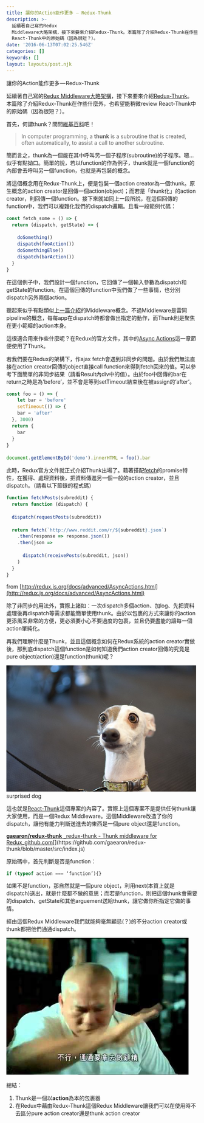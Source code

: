 ```yaml
---
title: 讓你的Action能作更多 — Redux-Thunk
description: >-
  延續著自己寫的Redux
  Middleware大略架構，接下來要來介紹Redux-Thunk。本篇除了介紹Redux-Thunk在作些什麼外，也希望能稍微review
  React-Thunk中的原始碼（因為很短？）。
date: '2016-06-13T07:02:25.546Z'
categories: []
keywords: []
layout: layouts/post.njk
---
```


讓你的Action能作更多 — Redux-Thunk

延續著自己寫的[Redux Middleware大略架構](https://medium.com/@WendellLiu/redux-middleware%E5%A4%A7%E7%95%A5%E6%9E%B6%E6%A7%8B-ace7e646c929#.l7syseaiu)，接下來要來介紹[Redux-Thunk](https://github.com/gaearon/redux-thunk)。本篇除了介紹Redux-Thunk在作些什麼外，也希望能稍微review React-Thunk中的原始碼（因為很短？）。

首先，何謂thunk？問問[維基百科](https://en.wikipedia.org/wiki/Thunk)吧！

> In computer programming, a **thunk** is a subroutine that is created, often automatically, to assist a call to another subroutine.

簡而言之，thunk為一個能在其中呼叫另一個子程序(subroutine)的子程序。嗯…似乎有點拗口。簡單的說，若以function的作為例子，thunk就是一個function的內部會去呼叫另一個function，也就是再包裝的概念。

將這個概念用在Redux-Thunk上，便是包裝一個action creator為一個thunk。原生概念的action creator是回傳一個action(object)；而若是「thunk化」的action creator，則回傳一個function。接下來就如同上一段所說，在這個回傳的function中，我們可以複雜化我們的dispatch邏輯。且看一段範例代碼：

```js
const fetch_some = () => {
  return (dispatch, getState) => {

    doSomething()
    dispatch(fooAction())
    doSomethingElse()
    dispatch(barAction())
  }
}
```

在這個例子中，我們設計一個function，它回傳了一個輸入參數為dispatch和getState的function。在這個回傳的function中我們做了一些事情，也分別dispatch另外兩個action。

聽起來似乎有點類似[上一篇介紹](https://medium.com/@WendellLiu/redux-middleware%E5%A4%A7%E7%95%A5%E6%9E%B6%E6%A7%8B-ace7e646c929#.l7syseaiu)的Middleware概念。不過Middleware是雷同pipeline的概念，每每app在dispatch時都會做出指定的動作，而Thunk則是聚焦在更小範疇的action本身。

這很適合用來作些什麼呢？在Redux的官方文件，其中的[Async Actions](http://redux.js.org/docs/advanced/AsyncActions.html)這一章節便使用了Thunk。

若我們要在Redux的架構下，作ajax fetch會遇到非同步的問題。由於我們無法直接在action creator回傳的object直接call function來得到fetch回來的值。可以參考下面簡單的非同步結果（請看Result內div中的值）。由於foo中回傳的bar在return之時是為’before’，並不會是等到setTimeout結束後在被assign的’after’。

```js
const foo = () => {
	let bar = 'before'
	setTimeout(() => {
    bar = 'after'
  }, 3000)
  return {
  	bar
  }
}

document.getElementById('demo').innerHTML = foo().bar
```

此時，Redux官方文件就正式介紹Thunk出場了。藉著搭配[fetch](https://developer.mozilla.org/en/docs/Web/API/Fetch_API)的promise特性，在獲得、處理資料後，把資料傳進另一個一般的action creator，並且dispatch。（請看以下節錄的程式碼）

```js
function fetchPosts(subreddit) {
  return function (dispatch) {

  dispatch(requestPosts(subreddit))

  return fetch(`http://www.reddit.com/r/${subreddit}.json`)
    .then(response => response.json())
    .then(json =>

      dispatch(receivePosts(subreddit, json))
    )
  }
}
```

from [http://redux.js.org/docs/advanced/AsyncActions.html](http://redux.js.org/docs/advanced/AsyncActions.html)

除了非同步的用法外，實際上諸如：一次dispatch多個action、加log、先把資料處理後再dispatch等需求都能簡單使用thunk。由於以包裹的方式來讓你的action更添風采非常的方便，更必須要小心不要過度的包裹，並且仍要盡能的讓每一個action單純化。

再我們理解什麼是Thunk，並且這個概念如何在Redux系統的action creator實做後，那到底dispatch這個function是如何知道我們action creator回傳的究竟是pure object(action)還是function(thunk)呢？

![surprised dog](./1__bUmgZzJrHPxMzZFxQJEGrw.jpeg)
surprised dog

這也就是[React-Thunk](https://github.com/gaearon/redux-thunk)這個專案的內容了。實際上這個專案不是提供任何thunk讓大家使用，而是一個Redux Middleware。這個Middleware改造了你的dispatch，讓他有能力判斷送進去的東西是一個pure object還是function。

[**gaearon/redux-thunk**
_redux-thunk - Thunk middleware for Redux_github.com](https://github.com/gaearon/redux-thunk/blob/master/src/index.js "https://github.com/gaearon/redux-thunk/blob/master/src/index.js")[](https://github.com/gaearon/redux-thunk/blob/master/src/index.js)

原始碼中，首先判斷是否是function：

```js
if (typeof action === ‘function’){}

```


如果不是function，那自然就是一個pure object，利用next(本質上就是dispatch)送出，就是什麼都不做的意思；而若是function，則把這個thunk會需要的dispatch、getState和其他arguement送給thunk，讓它做你所指定它做的事情。

經由這個Redux Middleware我們就能夠毫無顧忌(？)的不分action creator或thunk都把他們通通dispatch。

![](./1__CnvFIXJjKsMlSYkV__NSIyg.jpeg)

總結：

1.  Thunk是一個以**action**為本的包裹器
2.  在Redux中藉由Redux-Thunk這個Redux Middleware讓我們可以在使用時不去區分pure action creator還是thunk action creator
